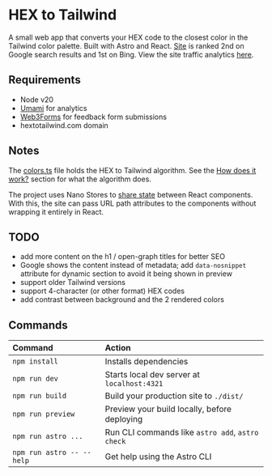 # HEX to Tailwind

A small web app that converts your HEX code to the closest color in the Tailwind color palette.
Built with Astro and React. [Site](https://hextotailwind.com) is ranked 2nd on Google search results and 1st on Bing.
View the site traffic analytics [here](https://um.app.taralys.com/share/9lrPut4XEF1miVx3/hextotailwind.com).

## Requirements

- Node v20
- [Umami](https://umami.is/) for analytics
- [Web3Forms](https://web3forms.com/) for feedback form submissions
- hextotailwind.com domain

## Notes

The [colors.ts](./src/utils/colors.ts) file holds the HEX to Tailwind algorithm. See
the [How does it work?](https://hextotailwind.com/) section for what the algorithm does.

The project uses Nano Stores to [share state](https://docs.astro.build/en/recipes/sharing-state-islands/)
between React components. With this, the site can pass URL path attributes to the components without
wrapping it entirely in React.

## TODO

- add more content on the h1 / open-graph titles for better SEO
- Google shows the content instead of metadata; add `data-nosnippet` attribute for
  dynamic section to avoid it being shown in preview
- support older Tailwind versions
- support 4-character (or other format) HEX codes
- add contrast between background and the 2 rendered colors

## Commands

| Command                   | Action                                           |
| :------------------------ | :----------------------------------------------- |
| `npm install`             | Installs dependencies                            |
| `npm run dev`             | Starts local dev server at `localhost:4321`      |
| `npm run build`           | Build your production site to `./dist/`          |
| `npm run preview`         | Preview your build locally, before deploying     |
| `npm run astro ...`       | Run CLI commands like `astro add`, `astro check` |
| `npm run astro -- --help` | Get help using the Astro CLI                     |
